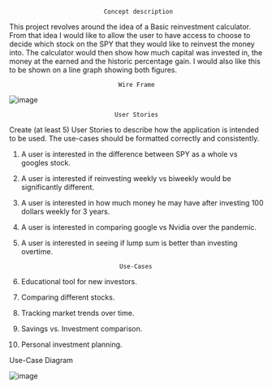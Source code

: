                               Concept description

This project revolves around the idea of a Basic reinvestment calculator. From that idea I would like to allow the user to have access to choose to decide which stock on the SPY that they would like to reinvest the money into. The calculator would then show how much capital was invested in, the money at the earned and the historic percentage gain. I would also like this to be shown on a line graph showing both figures.

                                  Wire Frame

![image](https://github.com/user-attachments/assets/486e9c2f-2699-4c3f-ab45-b748b4f2d15f)


                                 User Stories

Create (at least 5) User Stories to describe how the application is intended to be used.
The use-cases should be formatted correctly and consistently.
1.	A user is interested in the difference between SPY as a whole vs googles stock.
2.	A user is interested if reinvesting weekly vs biweekly would be significantly different. 
3.	A user is interested in how much money he may have after investing 100 dollars weekly for 3 years.
4.	A user is interested in comparing google vs Nvidia over the pandemic. 
5.	A user is interested in seeing if lump sum is better than investing overtime.
   
                                   Use-Cases

1.	Educational tool for new investors.
2.	Comparing different stocks.
3.	Tracking market trends over time.
4.	Savings vs. Investment comparison.
5.	Personal investment planning.


Use-Case Diagram

![image](https://github.com/user-attachments/assets/9c7d90e0-ccba-432b-bab6-f2327a0ad2e9)


